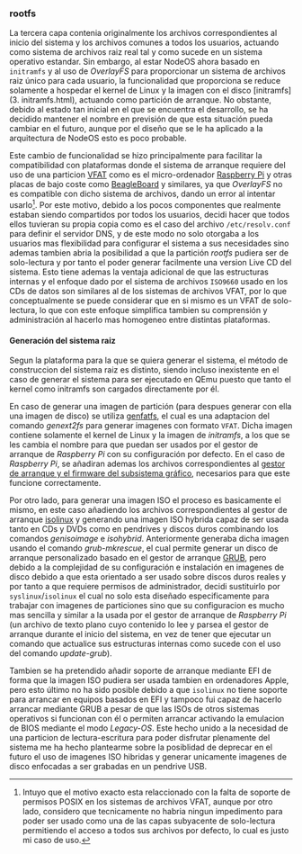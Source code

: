 ### rootfs

La tercera capa contenia originalmente los archivos correspondientes al inicio
del sistema y los archivos comunes a todos los usuarios, actuando como sistema
de archivos raiz real tal y como sucede en un sistema operativo estandar. Sin
embargo, al estar NodeOS ahora basado en `initramfs` y al uso de *OverlayFS*
para proporcionar un sistema de archivos raiz único para cada usuario, la
funcionalidad que proporciona se reduce solamente a hospedar el kernel de Linux
y la imagen con el disco [initramfs](3. initramfs.html), actuando como partición
de arranque. No obstante, debido al estado tan inicial en el que se encuentra el
desarrollo, se ha decidido mantener el nombre en previsión de que esta situación
pueda cambiar en el futuro, aunque por el diseño que se le ha aplicado a la
arquitectura de NodeOS esto es poco probable.

Este cambio de funcionalidad se hizo principalmente para facilitar la
compatibilidad con plataformas donde el sistema de arranque requiere del uso de
una particion [VFAT](http://mnrf.galeon.com/i/so2/vfat.htm) como es el
micro-ordenador [Raspberry Pi](https://www.raspberrypi.org) y otras placas de
bajo coste como [BeagleBoard](http://beagleboard.org) y similares, ya que
*OverlayFS* no es compatible con dicho sistema de archivos, dando un error al
intentar usarlo[^1]. Por este motivo, debido a los pocos componentes que
realmente estaban siendo compartidos por todos los usuarios, decidi hacer que
todos ellos tuvieran su propia copia como es el caso del archivo
`/etc/resolv.conf` para definir el servidor DNS, y de este modo no solo otorgaba
a los usuarios mas flexibilidad para configurar el sistema a sus necesidades
sino ademas tambien abria la posibilidad a que la partición *rootfs* pudiera ser
de solo-lectura y por tanto el poder generar facilmente una version Live CD del
sistema. Esto tiene ademas la ventaja adicional de que las estructuras internas
y el enfoque dado por el sistema de archivos `ISO9660` usado en los CDs de datos
son similares al de los sistemas de archivos VFAT, por lo que conceptualmente se
puede considerar que en si mismo es un VFAT de solo-lectura, lo que con este
enfoque simplifica tambien su comprensión y administración al hacerlo mas
homogeneo entre distintas plataformas.

#### Generación del sistema raiz

Segun la plataforma para la que se quiera generar el sistema, el método de
construccion del sistema raiz es distinto, siendo incluso inexistente en el caso
de generar el sistema para ser ejecutado en QEmu puesto que tanto el kernel como
initramfs son cargados directamente por él.

En caso de generar una imagen de partición (para despues generar con ella una
imagen de disco) se utiliza [genfatfs](https://github.com/xobs/genfatfs), el
cual es una adaptacion del comando *genext2fs* para generar imagenes con formato
`VFAT`. Dicha imagen contiene solamente el kernel de Linux y la imagen de
*initramfs*, a los que se les cambia el nombre para que puedan ser usados por el
gestor de arranque de *Raspberry Pi* con su configuración por defecto. En el
caso de *Raspberry Pi*, se añadiran ademas los archivos correspondientes al
[gestor de arranque y el firmware del subsistema gráfico](http://elinux.org/RPi_Advanced_Setup#Setting_up_the_boot_partition),
necesarios para que este funcione correctamente.

Por otro lado, para generar una imagen ISO el proceso es basicamente el mismo,
en este caso añadiendo los archivos correspondientes al gestor de arranque
[isolinux](http://www.syslinux.org/wiki/index.php/ISOLINUX) y generando una
imagen ISO hybrida capaz de ser usada tanto en CDs y DVDs como en pendrives y
discos duros combinando los comandos *genisoimage* e *isohybrid*. Anteriormente
generaba dicha imagen usando el comando *grub-mkrescue*, el cual permite generar
un disco de arranque personalizado basado en el gestor de arranque
[GRUB](https://www.gnu.org/software/grub), pero debido a la complejidad de su
configuración e instalación en imagenes de disco debido a que esta orientado a
ser usado sobre discos duros reales y por tanto a que requiere permisos de
administrador, decidi sustituirlo por `syslinux`/`isolinux` el cual no solo esta
diseñado especificamente para trabajar con imagenes de particiones sino que su
configuracion es mucho mas sencilla y similar a la usada por el gestor de
arranque de *Raspberry Pi* (un archivo de texto plano cuyo contenido lo lee y
parsea el gestor de arranque durante el inicio del sistema, en vez de tener que
ejecutar un comando que actualice sus estructuras internas como sucede con el
uso del comando *update-grub*).

Tambien se ha pretendido añadir soporte de arranque mediante EFI de forma que
la imagen ISO pudiera ser usada tambien en ordenadores Apple, pero esto último
no ha sido posible debido a que `isolinux` no tiene soporte para arrancar en
equipos basados en EFI y tampoco fui capaz de hacerlo arrancar mediante GRUB a
pesar de que las ISOs de otros sistemas operativos si funcionan con él o
permiten arrancar activando la emulacion de BIOS mediante el modo *Legacy-OS*.
Este hecho unido a la necesidad de una particion de lectura-escritura para poder
disfrutar plenamente del sistema me ha hecho plantearme sobre la posiblidad de
deprecar en el futuro el uso de imagenes ISO hibridas y generar unicamente
imagenes de disco enfocadas a ser grabadas en un pendrive USB.


[^1]: Intuyo que el motivo exacto esta relaccionado con la falta de soporte de permisos POSIX en los sistemas de archivos VFAT, aunque por otro lado, considero que tecnicamente no habria ningun impedimento para poder ser usado como una de las capas subyacente de solo-lectura permitiendo el acceso a todos sus archivos por defecto, lo cual es justo mi caso de uso.
